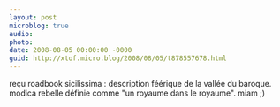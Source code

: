 ```yaml
---
layout: post
microblog: true
audio: 
photo: 
date: 2008-08-05 00:00:00 -0000
guid: http://xtof.micro.blog/2008/08/05/t878557678.html
---
```

reçu roadbook sicilissima : description féérique de la vallée du baroque. modica rebelle définie comme "un royaume dans le royaume". miam ;)

